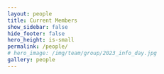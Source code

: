 ```yaml
---
layout: people
title: Current Members
show_sidebar: false
hide_footer: false
hero_height: is-small
permalink: /people/
# hero_image: /img/team/group/2023_info_day.jpg
gallery: people
---
```



<!-- ---
layout: page
title: People
show_sidebar: false
hide_footer: false
hero_height: is-small
gallery: people
--- -->
